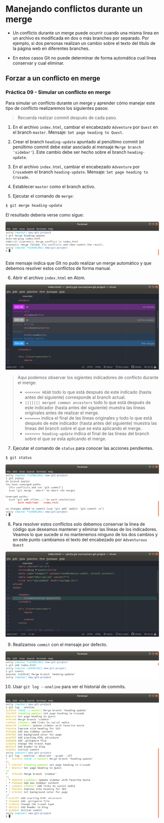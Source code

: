# Manejando conflictos durante un merge

 - Un conflicto durante un merge puede ocurrir cuando una misma línea en un archivo es modificada en dos o más branches por separado. Por ejemplo, si dos personas realizan un cambio sobre el texto del título de la página web en diferentes branches.

 - En estos casos Git no puede determinar de forma automática cual línea conservar y cual eliminar.

## Forzar a un conflicto en merge

### Práctica 09 - Simular un conflicto en merge

Para simular un conflicto durante un merge y aprender cómo manejar este tipo de conflicto realizaremos los siguientes pasos:

> Recuerda realizar commit después de cada paso.

 1. En el archivo `index.html`, cambiar el encabezado `Adventure` por `Quest` en el branch `master`. Mensaje: `Set page heading to Quest`.

 2. Crear el branch `heading-update` apuntado al penúltimo commit (el penúltimo commit debe estar asociado al mensaje `Merge branch 'sidebar'`). Este cambio debe ser hecho sobre el branch `heading-update`. 

 3. En el archivo `index.html`, cambiar el encabezado `Adventure` por `Crusade`en el branch `heading-update`. Mensaje: `Set page heading to Crusade`.

 4. Establecer `master` como el branch activo.

 5. Ejecutar el comando de `merge`:

```bash
$ git merge heading-update
```

El resultado debería verse como sigue:

![img_09_git_merge_01](images/img_09_git_merge_01.png)

Este mensaje indica que GIt no pudo realizar un merge automático y que debemos resolver estos conflictos de forma manual.

 6. Abrir el archivo `index.html` en Atom.

![img_09_git_merge_02](images/img_09_git_merge_02.png)

> Aqui podemos observar los sigientes indicadores de conflicto durante
> el merge:
> 
> -   `<<<<<<< HEAD` todo lo que está después de este indicado (hasta antes del siguiente) corresponde al branch actual.
> -   `||||||| merged common ancestors` todo lo que está después de este indicador (hasta antes del siguiente) muestra las líneas originales
> antes de realizar el merge.
> -   `=======` indica el final de las líneas originales y todo lo que está después de este indicador (hasta antes del siguiente) muestra las
> líneas del branch sobre el que se esta aplicando el merge.
> -   `>>>>>>> heading-update` indica el final de las líneas del branch sobre el que se esta aplicando el merge.

 7. Ejecutar el comando de `status` para conocer las acciones pendientes.

```bash
$ git status
```

![img_09_git_merge_03](images/img_09_git_merge_03.png)

 8. Para resolver estos conflictos solo debemos conservar la línea de código que deseamos mantener y eliminar las líneas de los indicadores. Veamos lo que sucede si no mantenemos ninguno de los dos cambios y en este punto cambiamos el texto del encabezado por `Adventurous Quest`

![img_09_git_merge_04](images/img_09_git_merge_04.png)

 9. Realizamos `commit`  con el mensaje por defecto.

![img_09_git_merge_05](images/img_09_git_merge_05.png)

10. Usar `git log --oneline` para ver el historial de commits.

![img_09_git_merge_06](images/img_09_git_merge_06.png)

<!--stackedit_data:
eyJoaXN0b3J5IjpbOTI2MDY2OTY2LDkxNTI4NzE5NiwxMDk2MT
Y3NDgsLTM4ODQyNDgzLDM4ODA3NTM2OCw4NjcwODI1OTQsNzI2
MDU2ODI3LC02ODE2NDQ5NzIsMTc3ODc0Mjk5MSwtMzgwMDUzND
M1XX0=
-->